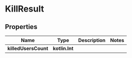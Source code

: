 
# KillResult

## Properties
Name | Type | Description | Notes
------------ | ------------- | ------------- | -------------
**killedUsersCount** | **kotlin.Int** |  | 



